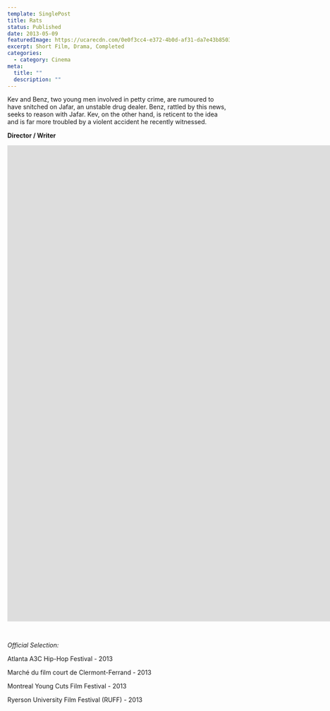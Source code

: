 ```yaml
---
template: SinglePost
title: Rats
status: Published
date: 2013-05-09
featuredImage: https://ucarecdn.com/0e0f3cc4-e372-4b0d-af31-da7e43b85031/
excerpt: Short Film, Drama, Completed
categories:
  - category: Cinema
meta:
  title: ""
  description: ""
---
```

Kev and Benz, two young men involved in petty crime, are rumoured to have snitched on Jafar, an unstable drug dealer. Benz, rattled by this news, seeks to reason with Jafar. Kev, on the other hand, is reticent to the idea and is far more troubled by a violent accident he recently witnessed.

**Director / Writer**

<iframe src="https://player.vimeo.com/video/193159465?h=233d53b848&amp;badge=0&amp;autopause=0&amp;player_id=0&amp;app_id=58479" width="1920" height="1080" frameborder="0" allow="autoplay; fullscreen; picture-in-picture" allowfullscreen title="Rats (Short Film, 2013)"></iframe>

&nbsp;

*Official Selection:*

Atlanta A3C Hip-Hop Festival - 2013

Marché du film court de Clermont-Ferrand - 2013

Montreal Young Cuts Film Festival - 2013

Ryerson University Film Festival (RUFF) - 2013